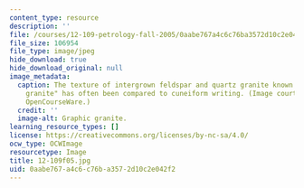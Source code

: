 ```yaml
---
content_type: resource
description: ''
file: /courses/12-109-petrology-fall-2005/0aabe767a4c6c76ba3572d10c2e042f2_12-109f05.jpg
file_size: 106954
file_type: image/jpeg
hide_download: true
hide_download_original: null
image_metadata:
  caption: The texture of intergrown feldspar and quartz granite known as "graphic
    granite" has often been compared to cuneiform writing. (Image courtesy of MIT
    OpenCourseWare.)
  credit: ''
  image-alt: Graphic granite.
learning_resource_types: []
license: https://creativecommons.org/licenses/by-nc-sa/4.0/
ocw_type: OCWImage
resourcetype: Image
title: 12-109f05.jpg
uid: 0aabe767-a4c6-c76b-a357-2d10c2e042f2
---
```

